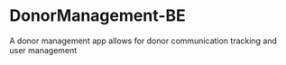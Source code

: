 # DonorManagement-BE
A donor management app allows for donor communication tracking and user management
